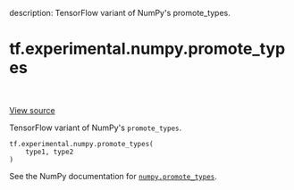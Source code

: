 description: TensorFlow variant of NumPy's promote_types.

<div itemscope itemtype="http://developers.google.com/ReferenceObject">
<meta itemprop="name" content="tf.experimental.numpy.promote_types" />
<meta itemprop="path" content="Stable" />
</div>

# tf.experimental.numpy.promote_types

<!-- Insert buttons and diff -->

<table class="tfo-notebook-buttons tfo-api nocontent" align="left">

</table>

<a target="_blank" class="external" href="/code/stable/tensorflow/python/ops/numpy_ops/np_utils.py">View source</a>



TensorFlow variant of NumPy's `promote_types`.


<pre class="devsite-click-to-copy prettyprint lang-py tfo-signature-link">
<code>tf.experimental.numpy.promote_types(
    type1, type2
)
</code></pre>



<!-- Placeholder for "Used in" -->

See the NumPy documentation for [`numpy.promote_types`](https://numpy.org/doc/stable/reference/generated/numpy.promote_types.html).